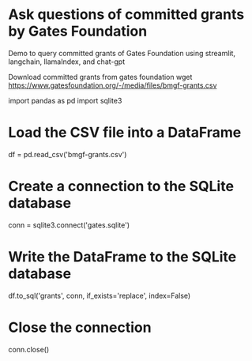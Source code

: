 # Ask questions of committed grants by Gates Foundation
Demo to query committed grants of Gates Foundation using streamlit, langchain, llamaIndex, and chat-gpt

Download committed grants from gates foundation
wget https://www.gatesfoundation.org/-/media/files/bmgf-grants.csv


import pandas as pd
import sqlite3

# Load the CSV file into a DataFrame
df = pd.read_csv('bmgf-grants.csv')

# Create a connection to the SQLite database
conn = sqlite3.connect('gates.sqlite')

# Write the DataFrame to the SQLite database
df.to_sql('grants', conn, if_exists='replace', index=False)

# Close the connection
conn.close()
